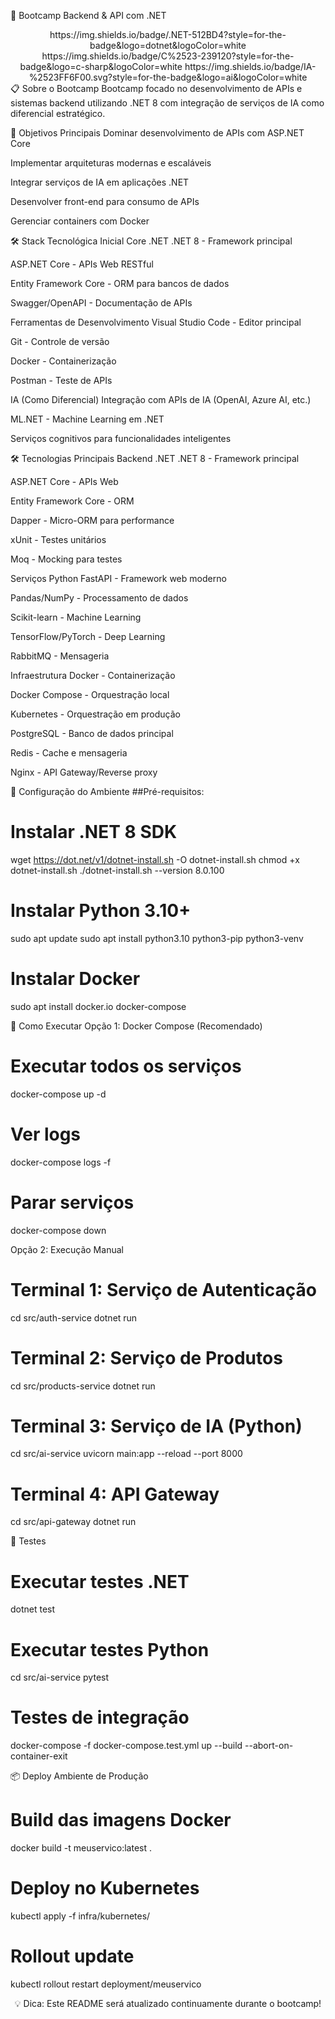 🚀 Bootcamp Backend & API com .NET

<div align="center">
https://img.shields.io/badge/.NET-512BD4?style=for-the-badge&logo=dotnet&logoColor=white
https://img.shields.io/badge/C%2523-239120?style=for-the-badge&logo=c-sharp&logoColor=white
https://img.shields.io/badge/IA-%2523FF6F00.svg?style=for-the-badge&logo=ai&logoColor=white

</div>
📋 Sobre o Bootcamp
Bootcamp focado no desenvolvimento de APIs e sistemas backend utilizando .NET 8 com integração de serviços de IA como diferencial estratégico.

🎯 Objetivos Principais
Dominar desenvolvimento de APIs com ASP.NET Core

Implementar arquiteturas modernas e escaláveis

Integrar serviços de IA em aplicações .NET

Desenvolver front-end para consumo de APIs

Gerenciar containers com Docker

🛠️ Stack Tecnológica Inicial
Core .NET
.NET 8 - Framework principal

ASP.NET Core - APIs Web RESTful

Entity Framework Core - ORM para bancos de dados

Swagger/OpenAPI - Documentação de APIs

Ferramentas de Desenvolvimento
Visual Studio Code - Editor principal

Git - Controle de versão

Docker - Containerização

Postman - Teste de APIs

IA (Como Diferencial)
Integração com APIs de IA (OpenAI, Azure AI, etc.)

ML.NET - Machine Learning em .NET

Serviços cognitivos para funcionalidades inteligentes

🛠️ Tecnologias Principais
Backend .NET
.NET 8 - Framework principal

ASP.NET Core - APIs Web

Entity Framework Core - ORM

Dapper - Micro-ORM para performance

xUnit - Testes unitários

Moq - Mocking para testes

Serviços Python
FastAPI - Framework web moderno

Pandas/NumPy - Processamento de dados

Scikit-learn - Machine Learning

TensorFlow/PyTorch - Deep Learning

RabbitMQ - Mensageria

Infraestrutura
Docker - Containerização

Docker Compose - Orquestração local

Kubernetes - Orquestração em produção

PostgreSQL - Banco de dados principal

Redis - Cache e mensageria

Nginx - API Gateway/Reverse proxy

🔧 Configuração do Ambiente
##Pré-requisitos:

# Instalar .NET 8 SDK

wget https://dot.net/v1/dotnet-install.sh -O dotnet-install.sh
chmod +x dotnet-install.sh
./dotnet-install.sh --version 8.0.100

# Instalar Python 3.10+

sudo apt update
sudo apt install python3.10 python3-pip python3-venv

# Instalar Docker

sudo apt install docker.io docker-compose

🚀 Como Executar
Opção 1: Docker Compose (Recomendado)

# Executar todos os serviços

docker-compose up -d

# Ver logs

docker-compose logs -f

# Parar serviços

docker-compose down

Opção 2: Execução Manual

# Terminal 1: Serviço de Autenticação

cd src/auth-service
dotnet run

# Terminal 2: Serviço de Produtos

cd src/products-service
dotnet run

# Terminal 3: Serviço de IA (Python)

cd src/ai-service
uvicorn main:app --reload --port 8000

# Terminal 4: API Gateway

cd src/api-gateway
dotnet run

🧪 Testes

# Executar testes .NET

dotnet test

# Executar testes Python

cd src/ai-service
pytest

# Testes de integração

docker-compose -f docker-compose.test.yml up --build --abort-on-container-exit

📦 Deploy
Ambiente de Produção

# Build das imagens Docker

docker build -t meuservico:latest .

# Deploy no Kubernetes

kubectl apply -f infra/kubernetes/

# Rollout update

kubectl rollout restart deployment/meuservico

<div align="center">
💡 Dica: Este README será atualizado continuamente durante o bootcamp!

</div>
